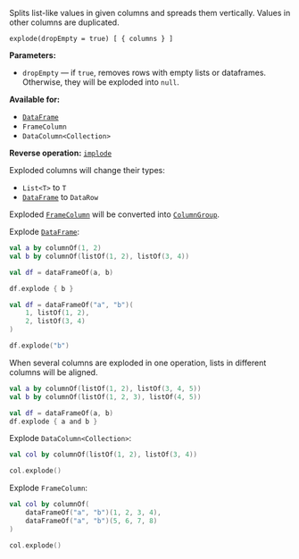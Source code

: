[//]: # (title: explode)

<!---IMPORT org.jetbrains.kotlinx.dataframe.samples.api.Modify-->

Splits list-like values in given columns and spreads them vertically. Values in other columns are duplicated.

```text
explode(dropEmpty = true) [ { columns } ]
```

**Parameters:**
* `dropEmpty` — if `true`, removes rows with empty lists or dataframes. Otherwise, they will be exploded into `null`.

**Available for:**
* [`DataFrame`](DataFrame.md)
* `FrameColumn`
* `DataColumn<Collection>`

**Reverse operation:** [`implode`](implode.md)

Exploded columns will change their types:
* `List<T>` to `T`
* [`DataFrame`](DataFrame.md) to `DataRow`

Exploded [`FrameColumn`](DataColumn.md#framecolumn) will be converted into [`ColumnGroup`](DataColumn.md#columngroup).

Explode [`DataFrame`](DataFrame.md):

<!---FUN explode-->
<tabs>
<tab title="Accessors">

```kotlin
val a by columnOf(1, 2)
val b by columnOf(listOf(1, 2), listOf(3, 4))

val df = dataFrameOf(a, b)

df.explode { b }
```

</tab>
<tab title="Strings">

```kotlin
val df = dataFrameOf("a", "b")(
    1, listOf(1, 2),
    2, listOf(3, 4)
)

df.explode("b")
```

</tab></tabs>
<!---END-->

When several columns are exploded in one operation, lists in different columns will be aligned.

<!---FUN explodeSeveral-->

```kotlin
val a by columnOf(listOf(1, 2), listOf(3, 4, 5))
val b by columnOf(listOf(1, 2, 3), listOf(4, 5))

val df = dataFrameOf(a, b)
df.explode { a and b }
```

<!---END-->

Explode `DataColumn<Collection>`:

<!---FUN explodeColumnList-->

```kotlin
val col by columnOf(listOf(1, 2), listOf(3, 4))

col.explode()
```

<!---END-->

Explode `FrameColumn`:

<!---FUN explodeColumnFrames-->

```kotlin
val col by columnOf(
    dataFrameOf("a", "b")(1, 2, 3, 4),
    dataFrameOf("a", "b")(5, 6, 7, 8)
)

col.explode()
```

<!---END-->

